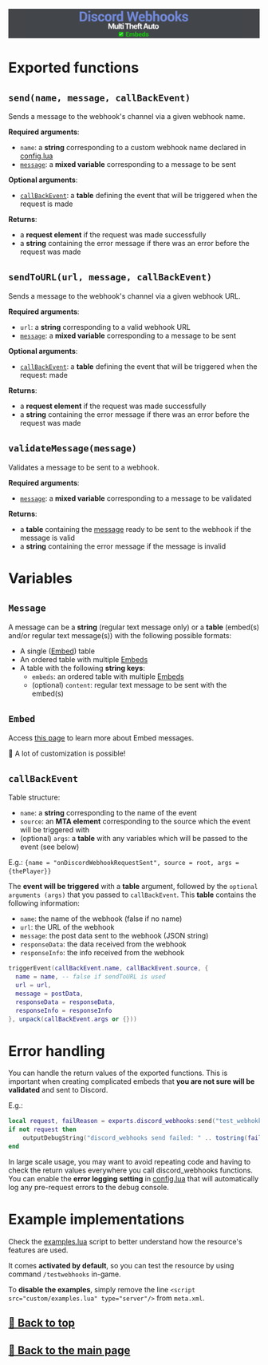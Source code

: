![Banner](/.github/images/banner.png)

# Exported functions

## `send(name, message, callBackEvent)`

Sends a message to the webhook's channel via a given webhook name.

**Required arguments**:

- `name`: a **string** corresponding to a custom webhook name declared in [config.lua](/discord_webhooks/custom/config.lua)
- [`message`](#message): a **mixed variable** corresponding to a message to be sent

**Optional arguments**:

- [`callBackEvent`](#callbackevent): a **table** defining the event that will be triggered when the request is made

**Returns**:

- a **request element** if the request was made successfully
- a **string** containing the error message if there was an error before the request was made

## `sendToURL(url, message, callBackEvent)`

Sends a message to the webhook's channel via a given webhook URL.

**Required arguments**:

- `url`: a **string** corresponding to a valid webhook URL
- [`message`](#message): a **mixed variable** corresponding to a message to be sent

**Optional arguments**:

- [`callBackEvent`](#callbackevent): a **table** defining the event that will be triggered when the request: made

**Returns**:

- a **request element** if the request was made successfully
- a **string** containing the error message if there was an error before the request was made

## `validateMessage(message)`

Validates a message to be sent to a webhook.

**Required arguments**:

- [`message`](#message): a **mixed variable** corresponding to a message to be validated

**Returns**:

- a **table** containing the [message](#message) ready to be sent to the webhook if the message is valid
- a **string** containing the error message if the message is invalid

# Variables

## `Message`

A message can be a **string** (regular text message only) or a **table** (embed(s) and/or regular text message(s)) with the following possible formats:

- A single ([Embed](#embed)) table
- An ordered table with multiple [Embeds](#embed)
- A table with the following **string keys**:
  - `embeds`: an ordered table with multiple [Embeds](#embed)
  - (optional) `content`: regular text message to be sent with the embed(s)

## `Embed`

Access [this page](/EMBEDS.md) to learn more about Embed messages.

🎨 A lot of customization is possible!

## `callBackEvent`

Table structure:

- `name`: a **string** corresponding to the name of the event
- `source`: an **MTA element** corresponding to the source which the event will be triggered with
- (optional) `args`: a **table** with any variables which will be passed to the event (see below)

E.g.: `{name = "onDiscordWebhookRequestSent", source = root, args = {thePlayer}}`

The **event will be triggered** with a **table** argument, followed by the `optional arguments (args)` that you passed to `callBackEvent`. This **table** contains the following information:

- `name`: the name of the webhook (false if no name)
- `url`: the URL of the webhook
- `message`: the post data sent to the webhook (JSON string)
- `responseData`: the data received from the webhook
- `responseInfo`: the info received from the webhook

```lua
triggerEvent(callBackEvent.name, callBackEvent.source, {
  name = name, -- false if sendToURL is used
  url = url,
  message = postData,
  responseData = responseData,
  responseInfo = responseInfo
}, unpack(callBackEvent.args or {}))
```

# Error handling

You can handle the return values of the exported functions. This is important when creating complicated embeds that **you are not sure will be validated** and sent to Discord.

E.g.:

```lua
local request, failReason = exports.discord_webhooks:send("test_webhokk", "This is a test")
if not request then
    outputDebugString("discord_webhooks send failed: " .. tostring(failReason), 1)
end
```

In large scale usage, you may want to avoid repeating code and having to check the return values everywhere you call discord_webhooks functions. You can enable the **error logging setting** in [config.lua](/discord_webhooks/custom/config.lua) that will automatically log any pre-request errors to the debug console.

# Example implementations

Check the [examples.lua](/discord_webhooks/examples.lua) script to better understand how the resource's features are used.

It comes **activated by default**, so you can test the resource by using command `/testwebhooks` in-game.

To **disable the examples**, simply remove the line `<script src="custom/examples.lua" type="server"/>` from `meta.xml`.

## [🔗 Back to top](#)

## [🔗 Back to the main page](/README.md)
